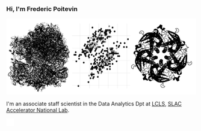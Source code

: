 ### Hi, I'm Frederic Poitevin
<img src="https://raw.githubusercontent.com/fredericpoitevin/fredericpoitevin/master/images/logo.png">

I'm an associate staff scientist in the Data Analytics Dpt at [LCLS](https://lcls.slac.stanford.edu/), [SLAC Accelerator National Lab](https://www6.slac.stanford.edu/).

[<img src="https://raw.githubusercontent.com/fredericpoitevin/fredericpoitevin/master/images/twitter-with-circle.png">](https://twitter.com/fredericpoitev1)

<!-- “Entypo pictograms by Daniel Bruce — www.entypo.com” -->
